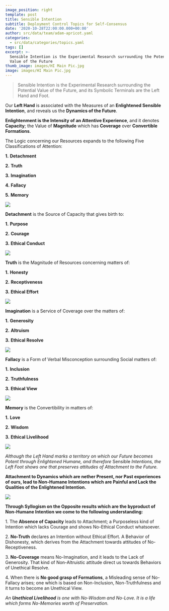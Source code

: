 ```yaml
---
image_position: right
template: post
title: Sensible Intention
subtitle: Deployment Control Topics for Self-Consensus
date: '2020-10-28T22:00:00.000+00:00'
author: src/data/team/adam-apricot.yaml
categories:
  - src/data/categories/topics.yaml
tags: []
excerpt: >-
  Sensible Intention is the Experimental Research surrounding the Potential
  Value of the Future
thumb_image: images/HI Main Pic.jpg
image: images/HI Main Pic.jpg
---
```

> Sensible Intention is the Experimental Research surrounding the Potential Value of the Future, and its Symbolic Terminals are the Left Hand and Foot.

Our **Left Hand** is associated with the Measures of an **Enlightened Sensible Intention**, and reveals us the **Dynamics of the Future**.

**Enlightenment is the Intensity of an Attentive Experience**, and it denotes **Capacity**; the Value of **Magnitude** which has **Coverage** over **Convertible** **Formations**.

The Logic concerning our Resources expands to the following Five Classifications of Attention:

**1.** **Detachment**

**2.** **Truth**

**3.** **Imagination**

**4.** **Fallacy**

**5.** **Memory**

![](https://cdn-images-1.medium.com/max/906/1*2MP--YCc93VntNLVNjbOyQ.png)

**Detachment** is the Source of Capacity that gives birth to:

**1.** **Purpose**

**2.** **Courage**

**3.** **Ethical Conduct**

![](https://cdn-images-1.medium.com/max/906/1*OwHL9vgzAbKIJAdzvyjSoA.png)

**Truth** is the Magnitude of Resources concerning matters of:

**1.** **Honesty**

**2.** **Receptiveness**

**3.** **Ethical Effort**

![](https://cdn-images-1.medium.com/max/906/1*d0nHYrBtcBCtLNinDDc-5w.png)

**Imagination** is a Service of Coverage over the matters of:

**1.** **Generosity**

**2.** **Altruism**

**3.** **Ethical Resolve**

![](https://cdn-images-1.medium.com/max/906/1*xLasFS007M6g9M1mDTLcvA.png)

**Fallacy** is a Form of Verbal Misconception surrounding Social matters of:

**1.** **Inclusion**

**2.** **Truthfulness**

**3.** **Ethical View**

![](https://cdn-images-1.medium.com/max/906/1*k3tJagIR-ZGFySQb1oVCdA.png)

**Memory** is the Convertibility in matters of:

**1.** **Love**

**2.** **Wisdom**

**3.** **Ethical Livelihood**

![](https://cdn-images-1.medium.com/max/906/1*c9LumKpAOZYBZq2r2TYCCg.png)

_Although the Left Hand marks a territory on which our Future becomes Potent through Enlightened Humane, and therefore_ Sensible _Intentions, the Left Foot shows one that preserves attitudes of Attachment to the Future._

**Attachment to Dynamics which are nether Present, nor Past experiences of ours, lead to Non-Humane Intentions which are Painful and Lack the Qualities of the Enlightened Intention.**

![](https://cdn-images-1.medium.com/max/906/1*zjqcVH2MP1B21JUerbCuRg.png)

**Through Syllogism on the Opposite results which are the byproduct of Non-Humane Intention we come to the following understanding:**

1\. The **Absence of Capacity** leads to Attachment; a Purposeless kind of Intention which lacks Courage and shows No-Ethical Conduct whatsoever.

2\. **No-Truth** declares an Intention without Ethical Effort. A Behavior of Dishonesty, which derives from the Attachment towards attitudes of No-Receptiveness.

3\. **No-Coverage** means No-Imagination, and it leads to the Lack of Generosity. That kind of Non-Altruistic attitude direct us towards Behaviors of Unethical Resolve.

4\. When there is **No good grasp of Formations**, a Misleading sense of No-Fallacy arises; one which is based on Non-Inclusion, Non-Truthfulness and it turns to become an Unethical View.

_An **Unethical Livelihood** is one with No-Wisdom and No-Love. It is a life which forms No-Memories worth of Preservation._